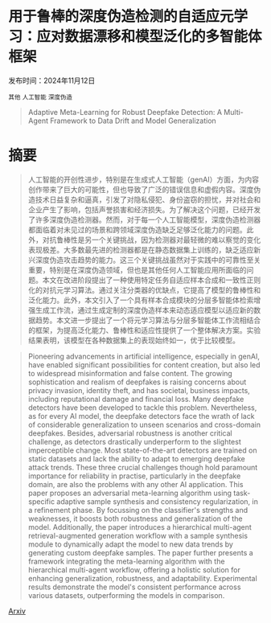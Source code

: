# 用于鲁棒的深度伪造检测的自适应元学习：应对数据漂移和模型泛化的多智能体框架

发布时间：2024年11月12日

`其他` `人工智能` `深度伪造`

> Adaptive Meta-Learning for Robust Deepfake Detection: A Multi-Agent Framework to Data Drift and Model Generalization

# 摘要

> 人工智能的开创性进步，特别是在生成式人工智能（genAI）方面，为内容创作带来了巨大的可能性，但也导致了广泛的错误信息和虚假内容。深度伪造技术日益复杂和逼真，引发了对隐私侵犯、身份盗窃的担忧，并对社会和企业产生了影响，包括声誉损害和经济损失。为了解决这个问题，已经开发了许多深度伪造检测器。然而，对于每一个人工智能模型，深度伪造检测器都面临着对未见过的场景和跨领域深度伪造缺乏足够泛化能力的问题。此外，对抗鲁棒性是另一个关键挑战，因为检测器对最轻微的难以察觉的变化表现极差。大多数最先进的检测器都是在静态数据集上训练的，缺乏适应新兴深度伪造攻击趋势的能力。这三个关键挑战虽然对于实践中的可靠性至关重要，特别是在深度伪造领域，但也是其他任何人工智能应用所面临的问题。本文在改进阶段提出了一种使用特定任务自适应样本合成和一致性正则化的对抗元学习算法。通过关注分类器的优缺点，它提高了模型的鲁棒性和泛化能力。此外，本文引入了一个具有样本合成模块的分层多智能体检索增强生成工作流，通过生成定制的深度伪造样本来动态适应模型以适应新的数据趋势。本文进一步提出了一个将元学习算法与分层多智能体工作流相结合的框架，为提高泛化能力、鲁棒性和适应性提供了一个整体解决方案。实验结果表明，该模型在各种数据集上的表现始终如一，优于比较模型。

> Pioneering advancements in artificial intelligence, especially in genAI, have enabled significant possibilities for content creation, but also led to widespread misinformation and false content. The growing sophistication and realism of deepfakes is raising concerns about privacy invasion, identity theft, and has societal, business impacts, including reputational damage and financial loss. Many deepfake detectors have been developed to tackle this problem. Nevertheless, as for every AI model, the deepfake detectors face the wrath of lack of considerable generalization to unseen scenarios and cross-domain deepfakes. Besides, adversarial robustness is another critical challenge, as detectors drastically underperform to the slightest imperceptible change. Most state-of-the-art detectors are trained on static datasets and lack the ability to adapt to emerging deepfake attack trends. These three crucial challenges though hold paramount importance for reliability in practise, particularly in the deepfake domain, are also the problems with any other AI application. This paper proposes an adversarial meta-learning algorithm using task-specific adaptive sample synthesis and consistency regularization, in a refinement phase. By focussing on the classifier's strengths and weaknesses, it boosts both robustness and generalization of the model. Additionally, the paper introduces a hierarchical multi-agent retrieval-augmented generation workflow with a sample synthesis module to dynamically adapt the model to new data trends by generating custom deepfake samples. The paper further presents a framework integrating the meta-learning algorithm with the hierarchical multi-agent workflow, offering a holistic solution for enhancing generalization, robustness, and adaptability. Experimental results demonstrate the model's consistent performance across various datasets, outperforming the models in comparison.

[Arxiv](https://arxiv.org/abs/2411.08148)